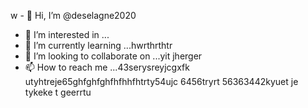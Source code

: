 w - 👋 Hi, I’m @deselagne2020
- 👀 I’m interested in ...
- 🌱 I’m currently learning ...hwrthrthtr
- 💞️ I’m looking to collaborate on ...yit jherger
- 📫 How to reach me ...43serysreyjcgxfk utyhtreje65ghfghfghfhfhhfhtrty54ujc 6456tryrt
56363442kyuet je tykeke t geerrtu
<!---34htyjet jygrgwe
deselagne2020/deselagne2020 is a ✨ special ✨ repository because its `README.md` (this file) appears on your GitHub profile.
You can click the Preview link to take a look at your changes.
--->
